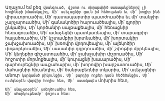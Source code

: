 
Աղաչում եմ քեզ` վտանգուած, վշտոտ ու
տխրաթախիծ տառապանքներով լի հոգիների
խնամակալիդ,
Մի՛ աւելացնիր ցաւն իմ հեծութեան եւ մի՜ խոցիր
ինձ` վիրաւորուածիս,
Մի՛ դատապարտիր պատժուածիս եւ մի՛ տանջիր
չարչարուածիս,
Մի՛ գանակոծիր հարուածեալիս, մի՛ գլորիր
ընկածիս,
Մի՛ կործանիր սայթաքեալիս, մի՛ հեռացնիր
հեռացուածիս,
Մի՛ ամաչեցնի պատկառեալիս, մի՛ տարագրիր
հալածուածիս,
Մի՛ կշտամբիր խրտնածիս, մի՛ խորտակիր
ջախջախուածիս,
Մի՛ խռովիր վրդովեալիս, մի՛ ալեկոծիր
փոթորկուածիս,
Մի՛ սասանիր դղրդուածիս, մի՛ շփոթիր
մրրկեալիս,
Մի՛ կեղեքիր գիշատուածիս, մի՛ ջախջախիր
փշրուածիս,
Մի՛ հոշոտիր մորմոքեալիս, մի՛ կուրացնի
խաւարածիս,
Մի՛ զարհուրեցնիր ապշահարիս, մի՛ խորովիր
խարշատուածիս,
Մի՛ մահացնիր հիւանդիս, մի՛ ծանրաբեռնիր
տկարիս,
Մի՛ աւելացնիր անուր` կարկամած թիկունքիս,
Մի՛ բարդիր ողբեր դառն հեծեծանքիս,
Մի՛ ուժգնօրէն վարվիր հողիս հետ,
Մի՛ սաստկապէս` մոխրիս հետ,


```
Մի՛ անաչառօրէն` ստեղծուածիս հետ,
Մի՛ ահարկութեամբ` փոշուս հետ:
```